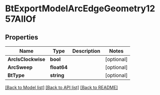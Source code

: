 # BtExportModelArcEdgeGeometry1257AllOf

## Properties

Name | Type | Description | Notes
------------ | ------------- | ------------- | -------------
**ArcIsClockwise** | **bool** |  | [optional] 
**ArcSweep** | **float64** |  | [optional] 
**BtType** | **string** |  | [optional] 

[[Back to Model list]](../README.md#documentation-for-models) [[Back to API list]](../README.md#documentation-for-api-endpoints) [[Back to README]](../README.md)



